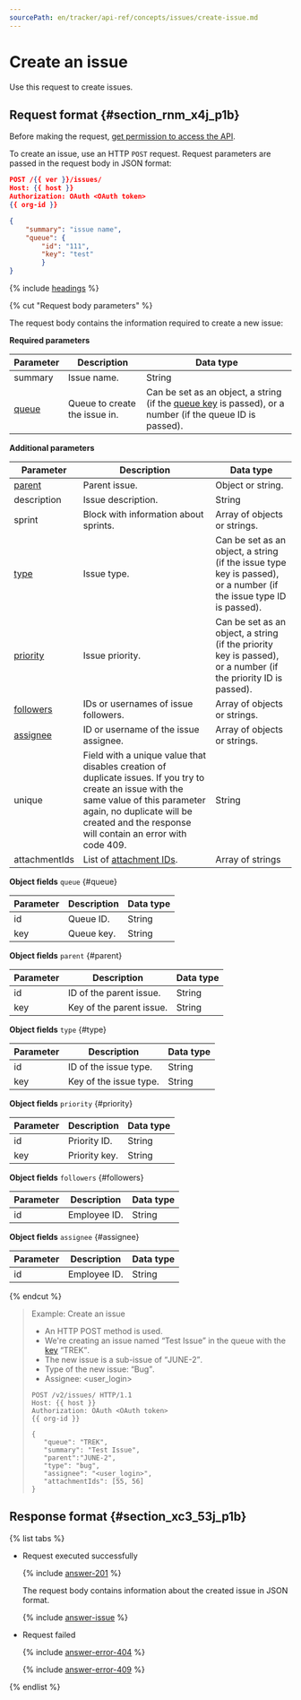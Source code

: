 ```yaml
---
sourcePath: en/tracker/api-ref/concepts/issues/create-issue.md
---
```

# Create an issue

Use this request to create issues.

## Request format {#section_rnm_x4j_p1b}

Before making the request, [get permission to access the API](../access.md).

To create an issue, use an HTTP `POST` request. Request parameters are passed in the request body in JSON format:

```json
POST /{{ ver }}/issues/
Host: {{ host }}
Authorization: OAuth <OAuth token>
{{ org-id }}

{
    "summary": "issue name",
    "queue": {
        "id": "111",
        "key": "test"
        }
}
```

{% include [headings](../../../_includes/tracker/api/headings.md) %}

{% cut "Request body parameters" %}

The request body contains the information required to create a new issue:

**Required parameters**

| Parameter | Description | Data type |
| ----- | ----- | ----- |
| summary | Issue name. | String |
| [queue](#queue) | Queue to create the issue in. | Can be set as an object, a string (if the [queue key](../../manager/create-queue.md#key) is passed), or a number (if the queue ID is passed). |

**Additional parameters**

| Parameter | Description | Data type |
| ----- | ----- | ----- |
| [parent](#parent) | Parent issue. | Object or string. |
| description | Issue description. | String |
| sprint | Block with information about sprints. | Array of objects or strings. |
| [type](#type) | Issue type. | Can be set as an object, a string (if the issue type key is passed), or a number (if the issue type ID is passed). |
| [priority](#priority) | Issue priority. | Can be set as an object, a string (if the priority key is passed), or a number (if the priority ID is passed). |
| [followers](#followers) | IDs or usernames of issue followers. | Array of objects or strings. |
| [assignee](#assignee) | ID or username of the issue assignee. | Array of objects or strings. |
| unique | Field with a unique value that disables creation of duplicate issues. If you try to create an issue with the same value of this parameter again, no duplicate will be created and the response will contain an error with code 409. | String |
| attachmentIds | List of [attachment IDs](temp-attachment.md). | Array of strings |

**Object fields** `queue` {#queue}

| Parameter | Description | Data type |
| ----- | ----- | ----- |
| id | Queue ID. | String |
| key | Queue key. | String |

**Object fields** `parent` {#parent}

| Parameter | Description | Data type |
| ----- | ----- | ----- |
| id | ID of the parent issue. | String |
| key | Key of the parent issue. | String |

**Object fields** `type` {#type}

| Parameter | Description | Data type |
| ----- | ----- | ----- |
| id | ID of the issue type. | String |
| key | Key of the issue type. | String |

**Object fields** `priority` {#priority}

| Parameter | Description | Data type |
| ----- | ----- | ----- |
| id | Priority ID. | String |
| key | Priority key. | String |

**Object fields** `followers` {#followers}

| Parameter | Description | Data type |
| ----- | ----- | ----- |
| id | Employee ID. | String |

**Object fields** `assignee` {#assignee}

| Parameter | Description | Data type |
| ----- | ----- | ----- |
| id | Employee ID. | String |

{% endcut %}

> Example: Create an issue
>
>- An HTTP POST method is used.
>- We're creating an issue named <q>Test Issue</q> in the queue with the [key](../../manager/create-queue.md#key) <q>TREK</q>.
>- The new issue is a sub-issue of <q>JUNE-2</q>.
>- Type of the new issue: <q>Bug</q>.
>- Assignee: <user_login>
>
>```
>POST /v2/issues/ HTTP/1.1
>Host: {{ host }}
>Authorization: OAuth <OAuth token>
>{{ org-id }}
>
>{
>    "queue": "TREK",
>    "summary": "Test Issue",
>    "parent":"JUNE-2",
>    "type": "bug",
>    "assignee": "<user_login>",
>    "attachmentIds": [55, 56]
>}
>```

## Response format {#section_xc3_53j_p1b}

{% list tabs %}

- Request executed successfully

  {% include [answer-201](../../../_includes/tracker/api/answer-201.md) %}

  The request body contains information about the created issue in JSON format.

  {% include [answer-issue](../../../_includes/tracker/api/answer-issue.md) %}

- Request failed

  {% include [answer-error-404](../../../_includes/tracker/api/answer-error-404.md) %}

  {% include [answer-error-409](../../../_includes/tracker/api/answer-error-409.md) %}

{% endlist %}


